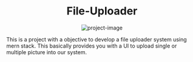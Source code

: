 <h1 align="center" id="title">File-Uploader</h1>

<p align="center"><img src="https://socialify.git.ci/sibasish934/file-uploader/image?font=Source%20Code%20Pro&amp;language=1&amp;name=1&amp;owner=1&amp;pattern=Plus&amp;stargazers=1&amp;theme=Light" alt="project-image"></p>

<p id="description">This is a project with a objective to develop a file uploader system using mern stack. This basically provides you with a UI to upload single or multiple picture into our system.</p>
